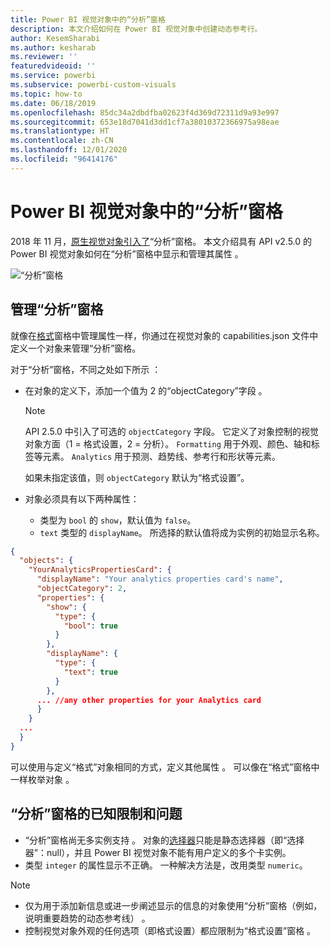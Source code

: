 ```yaml
---
title: Power BI 视觉对象中的“分析”窗格
description: 本文介绍如何在 Power BI 视觉对象中创建动态参考行。
author: KesemSharabi
ms.author: kesharab
ms.reviewer: ''
featuredvideoid: ''
ms.service: powerbi
ms.subservice: powerbi-custom-visuals
ms.topic: how-to
ms.date: 06/18/2019
ms.openlocfilehash: 85dc34a2dbdfba02623f4d369d72311d9a93e997
ms.sourcegitcommit: 653e18d7041d3dd1cf7a38010372366975a98eae
ms.translationtype: HT
ms.contentlocale: zh-CN
ms.lasthandoff: 12/01/2020
ms.locfileid: "96414176"
---
```

# <a name="the-analytics-pane-in-power-bi-visuals"></a>Power BI 视觉对象中的“分析”窗格

2018 年 11 月，[原生视觉对象引入了](../../transform-model/desktop-analytics-pane.md)“分析”窗格。
本文介绍具有 API v2.5.0 的 Power BI 视觉对象如何在“分析”窗格中显示和管理其属性  。

![“分析”窗格](media/analytics-pane/visualization-pane-analytics-tab.png)

## <a name="manage-the-analytics-pane"></a>管理“分析”窗格

就像在[格式](./custom-visual-develop-tutorial-format-options.md)窗格中管理属性一样，你通过在视觉对象的 capabilities.json 文件中定义一个对象来管理“分析”窗格。

对于“分析”窗格，不同之处如下所示  ：

* 在对象的定义下，添加一个值为 2 的“objectCategory”字段  。

    > [!NOTE]
    > API 2.5.0 中引入了可选的 `objectCategory` 字段。 它定义了对象控制的视觉对象方面（1 = 格式设置，2 = 分析）。 `Formatting` 用于外观、颜色、轴和标签等元素。 `Analytics` 用于预测、趋势线、参考行和形状等元素。
    >
    > 如果未指定该值，则 `objectCategory` 默认为“格式设置”。

* 对象必须具有以下两种属性：
    * 类型为 `bool` 的 `show`，默认值为 `false`。
    * `text` 类型的 `displayName`。 所选择的默认值将成为实例的初始显示名称。

```json
{
  "objects": {
    "YourAnalyticsPropertiesCard": {
      "displayName": "Your analytics properties card's name",
      "objectCategory": 2,
      "properties": {
        "show": {
          "type": {
            "bool": true
          }
        },
        "displayName": {
          "type": {
            "text": true
          }
        },
      ... //any other properties for your Analytics card
      }
    }
  ...
  }
}
```

可以使用与定义“格式”对象相同的方式，定义其他属性  。 可以像在“格式”窗格中一样枚举对象  。

## <a name="known-limitations-and-issues-of-the-analytics-pane"></a>“分析”窗格的已知限制和问题

* “分析”窗格尚无多实例支持  。 对象的[选择器](https://microsoft.github.io/PowerBI-visuals/docs/concepts/objects-and-properties/#selector)只能是静态选择器（即“选择器”：null），并且 Power BI 视觉对象不能有用户定义的多个卡实例。
* 类型 `integer` 的属性显示不正确。 一种解决方法是，改用类型 `numeric`。

> [!NOTE]
> * 仅为用于添加新信息或进一步阐述显示的信息的对象使用“分析”窗格（例如，说明重要趋势的动态参考线）  。
> * 控制视觉对象外观的任何选项（即格式设置）都应限制为“格式设置”窗格  。